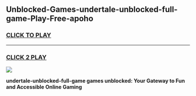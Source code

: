 
## Unblocked-Games-undertale-unblocked-full-game-Play-Free-apoho
<h3>
<a href="https://premium76.site?title=undertale-unblocked-full-game&ref=10A">CLICK TO PLAY</a></h3>
<hr>

<h3>
<a href="https://premium76.site?title=undertale-unblocked-full-game&ref=10A">CLICK 2 PLAY</a>
  
</h3>

<a href="https://premium76.site?title=undertale-unblocked-full-game&ref=10A"><img src="https://clearcache.store/games.png"></a>


**undertale-unblocked-full-game games unblocked: Your Gateway to Fun and Accessible Online Gaming**
